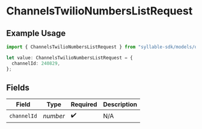 # ChannelsTwilioNumbersListRequest

## Example Usage

```typescript
import { ChannelsTwilioNumbersListRequest } from "syllable-sdk/models/operations";

let value: ChannelsTwilioNumbersListRequest = {
  channelId: 240829,
};
```

## Fields

| Field              | Type               | Required           | Description        |
| ------------------ | ------------------ | ------------------ | ------------------ |
| `channelId`        | *number*           | :heavy_check_mark: | N/A                |
